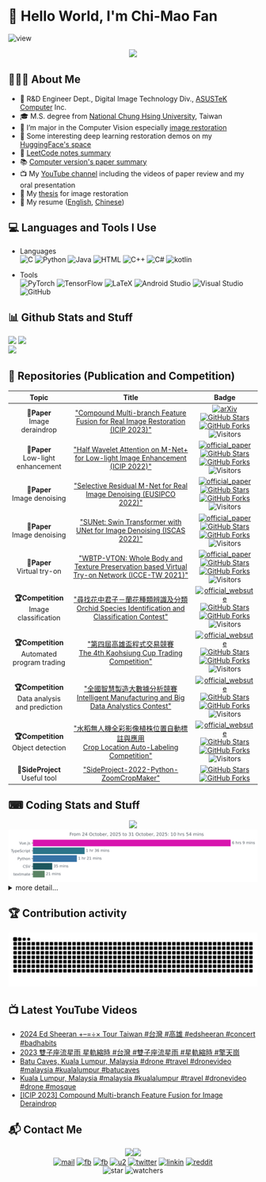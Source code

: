 # 👋 Hello World, I'm Chi-Mao Fan  
![view](https://komarev.com/ghpvc/?username=FanChiMao&color=blue&style=for-the-badge)  
<div align=center>
<a href="https://fanchimao.github.io/" target="_blank"><img src="https://github.com/FanChiMao/FanChiMao/blob/main/images/result.gif" /><a/>  
</div>
  
## 👨🏻‍💻  About Me 
- 🧰 R&D Engineer Dept., Digital Image Technology Div., [ASUSTeK Computer](https://www.asus.com/) Inc.
- 🎓 M.S. degree from [National Chung Hsing University](http://www.ee.nchu.edu.tw), Taiwan  
- 🌱 I’m major in the Computer Vision especially [image restoration](https://www.researchgate.net/profile/Chi-Mao-Fan/research)  
- 🎨 Some interesting deep learning restoration demos on my [HuggingFace's space](https://huggingface.co/52Hz)  
- 📘 [LeetCode notes summary](https://hypnotic-kingfisher-3ee.notion.site/LeetCode-fb26f4705745445f8c08293c9e3f3298)  
- 📚 [Computer version's paper summary](https://www.notion.so/Paper-2909ce6c58164715aae6802117f08402)  
- 📺 My [YouTube channel](https://www.youtube.com/channel/UCIV7WMa5O_TZKZZSzXcLmmw) including the videos of paper review and my oral presentation  
- 📑 My [thesis](https://github.com/FanChiMao/SRMNet-thesis) for image restoration
- 📝 My resume ([English](https://docs.google.com/document/d/1MEseTKjMAqNhq5eezhyQlgMZ0s6d2Z3vgm2GOIpg8SI/edit#heading=h.yi4ugqaoamaf), [Chinese](https://fanchimao.github.io/))  

## 💻  Languages and Tools I Use
- Languages  
  ![C](https://img.shields.io/badge/c-%2300599C.svg?style=for-the-badge&logo=c&logoColor=white) ![Python](https://img.shields.io/badge/python-3670A0?style=for-the-badge&logo=python&logoColor=ffdd54) ![Java](https://i.imgur.com/NpPSpbI.png) ![HTML](https://img.shields.io/badge/HTML-239120?style=for-the-badge&logo=html5&logoColor=white) ![C++](https://img.shields.io/badge/C%2B%2B-00599C?style=for-the-badge&logo=c%2B%2B&logoColor=white) ![C#](	https://img.shields.io/badge/C%23-239120?style=for-the-badge&logo=c-sharp&logoColor=white) ![kotlin](https://img.shields.io/badge/Kotlin-0095D5?&style=for-the-badge&logo=kotlin&logoColor=white)  

- Tools  
  ![PyTorch](https://img.shields.io/badge/PyTorch-%23EE4C2C.svg?style=for-the-badge&logo=PyTorch&logoColor=white) ![TensorFlow](https://img.shields.io/badge/TensorFlow-%23FF6F00.svg?style=for-the-badge&logo=TensorFlow&logoColor=white) ![LaTeX](https://img.shields.io/badge/latex-%23008080.svg?style=for-the-badge&logo=latex&logoColor=white) ![Android Studio](https://img.shields.io/badge/Android%20Studio-3DDC84.svg?style=for-the-badge&logo=android-studio&logoColor=white) ![Visual Studio](https://img.shields.io/badge/VisualStudio-5C2D91.svg?style=for-the-badge&logo=visual-studio&logoColor=white) ![GitHub](https://img.shields.io/badge/github-%23121011.svg?style=for-the-badge&logo=github&logoColor=white)  

## 📊 Github Stats and Stuff  
<div>
<img src="https://github-readme-stats.vercel.app/api?username=FanChiMao&show_icons=true&hide_border=true&&count_private=true&include_all_commits=true" />  
<img height="200em" src="https://media2.giphy.com/media/sIfpwpdOtjm45NrP4Q/giphy.gif?cid=790b7611541ee7426e591227db64e463ed9d640954745a33&rid=giphy.gif&ct=s">
</div>  

<img src="https://github-readme-stats.vercel.app/api/top-langs/?username=FanChiMao&hide=jupyter%20notebook&hide_border=true&layout=compact" />  

## 📃 Repositories (Publication and Competition)  

|Topic| Title  |    Badge  |  
|:---:|:------:|:---------:|  
|<strong>📑Paper</strong><br>Image deraindrop|   ["Compound Multi-branch Feature Fusion for Real Image Restoration (ICIP 2023)"](https://github.com/FanChiMao/CMFNet)  |[![arXiv](https://img.shields.io/badge/arXiv-Paper-<COLOR>.svg)](https://arxiv.org/abs/2206.02748)<br>[![GitHub Stars](https://img.shields.io/github/stars/FanChiMao/CMFNet?style=social)](https://github.com/FanChiMao/CMFNet)<br>[![GitHub Forks](https://img.shields.io/github/forks/FanChiMao/CMFNet?style=social)](https://github.com/FanChiMao/CMFNet)<br>![Visitors](https://api.visitorbadge.io/api/visitors?path=https%3A%2F%2Fgithub.com%2FFanChiMao%2FCMFNet&label=visitors&countColor=%232ccce4&style=plastic)|
|<strong>📑Paper</strong><br>Low-light enhancement   |   ["Half Wavelet Attention on M-Net+ for Low-light Image Enhancement (ICIP 2022)"](https://github.com/FanChiMao/HWMNet)  |[![official_paper](https://img.shields.io/badge/IEEE-Paper-blue)](https://ieeexplore.ieee.org/document/9897503)<br>[![GitHub Stars](https://img.shields.io/github/stars/FanChiMao/HWMNet?style=social)](https://github.com/FanChiMao/HWMNet)<br>[![GitHub Forks](https://img.shields.io/github/forks/FanChiMao/HWMNet?style=social)](https://github.com/FanChiMao/HWMNet)<br>![Visitors](https://api.visitorbadge.io/api/visitors?path=https%3A%2F%2Fgithub.com%2FFanChiMao%2FHWMNet&label=visitors&countColor=%232ccce4&style=plastic)|
|<strong>📑Paper</strong><br>Image denoising   |   ["Selective Residual M-Net for Real Image Denoising (EUSIPCO 2022)"](https://github.com/FanChiMao/SRMNet)  |[![official_paper](https://img.shields.io/badge/IEEE-Paper-blue)](https://ieeexplore.ieee.org/document/9909521)<br>[![GitHub Stars](https://img.shields.io/github/stars/FanChiMao/SRMNet?style=social)](https://github.com/FanChiMao/SRMNet)<br>[![GitHub Forks](https://img.shields.io/github/forks/FanChiMao/SRMNet?style=social)](https://github.com/FanChiMao/SRMNet)<br>![Visitors](https://api.visitorbadge.io/api/visitors?path=https%3A%2F%2Fgithub.com%2FFanChiMao%2FSRMNet&label=visitors&countColor=%232ccce4&style=plastic)|
|<strong>📑Paper</strong><br>Image denoising   |   ["SUNet: Swin Transformer with UNet for Image Denoising (ISCAS 2022)"](https://github.com/FanChiMao/SUNet)  |[![official_paper](https://img.shields.io/badge/IEEE-Paper-blue)](https://ieeexplore.ieee.org/document/9937486)<br>[![GitHub Stars](https://img.shields.io/github/stars/FanChiMao/SUNet?style=social)](https://github.com/FanChiMao/SUNet)<br>[![GitHub Forks](https://img.shields.io/github/forks/FanChiMao/SUNet?style=social)](https://github.com/FanChiMao/SUNet)<br>![Visitors](https://api.visitorbadge.io/api/visitors?path=https%3A%2F%2Fgithub.com%2FFanChiMao%2FSUNet&label=visitors&countColor=%232ccce4&style=plastic)|
|<strong>📑Paper</strong><br>Virtual try-on   |   ["WBTP-VTON: Whole Body and Texture Preservation based Virtual Try-on Network (ICCE-TW 2021)"](https://github.com/FanChiMao/WBTP-VTON)  |[![official_paper](https://img.shields.io/badge/IEEE-Paper-blue)](https://ieeexplore.ieee.org/document/9603061)<br>[![GitHub Stars](https://img.shields.io/github/stars/FanChiMao/WBTP-VTON?style=social)](https://github.com/FanChiMao/WBTP-VTON)<br>[![GitHub Forks](https://img.shields.io/github/forks/FanChiMao/WBTP-VTON?style=social)](https://github.com/FanChiMao/WBTP-VTON)<br>![Visitors](https://api.visitorbadge.io/api/visitors?path=https%3A%2F%2Fgithub.com%2FFanChiMao%2FWBTP-VTON&label=visitors&countColor=%232ccce4&style=plastic)|   
|<strong>🏆Competition</strong><br>Image classification |   ["尋找花中君子－蘭花種類辨識及分類<br>Orchid Species Identification and Classification Contest"](https://github.com/FanChiMao/Competition-2022-Pytorch-Orchid_Classification)  |[![official_websute](https://img.shields.io/badge/Official-Website-orange)](https://tbrain.trendmicro.com.tw/Competitions/Details/20)<br>[![GitHub Stars](https://img.shields.io/github/stars/FanChiMao/Competition-2022-Pytorch-Orchid_Classification?style=social)](https://github.com/FanChiMao/Competition-2022-Pytorch-Orchid_Classification)<br>[![GitHub Forks](https://img.shields.io/github/forks/FanChiMao/Competition-2022-Pytorch-Orchid_Classification?style=social)](https://github.com/FanChiMao/Competition-2022-Pytorch-Orchid_Classification)<br>![Visitors](https://api.visitorbadge.io/api/visitors?path=https%3A%2F%2Fgithub.com%2FFanChiMao%2FCompetition-2022-Pytorch-Orchid_Classification&label=visitors&countColor=%232ccce4&style=plastic)|  
|<strong>🏆Competition</strong><br>Automated program trading |   ["第四屆高雄盃程式交易競賽<br>The 4th Kaohsiung Cup Trading Competition"](https://github.com/FanChiMao/Competition-2021-Python-StockTransaction)  |[![official_websute](https://img.shields.io/badge/Official-Website-orange)](https://bhuntr.com/tw/competitions/eqpkavrw0olm1wupbd)<br>[![GitHub Stars](https://img.shields.io/github/stars/FanChiMao/Competition-2021-Python-StockTransaction?style=social)](https://github.com/FanChiMao/Competition-2021-Python-StockTransaction)<br>[![GitHub Forks](https://img.shields.io/github/forks/FanChiMao/Competition-2021-Python-StockTransaction?style=social)](https://github.com/FanChiMao/Competition-2021-Python-StockTransaction)<br>![Visitors](https://api.visitorbadge.io/api/visitors?path=https%3A%2F%2Fgithub.com%2FFanChiMao%2FCompetition-2021-Python-StockTransaction&label=visitors&countColor=%232ccce4&style=plastic)|  
|<strong>🏆Competition</strong><br>Data analysis and prediction |   ["全國智慧製造大數據分析競賽<br>Intelligent Manufacturing and Big Data Analystics Contest"](https://github.com/FanChiMao/Competition-2021-Pytorch-Reggression)  |[![official_websute](https://img.shields.io/badge/Official-Website-orange)](https://imbd2021.thu.edu.tw/)<br>[![GitHub Stars](https://img.shields.io/github/stars/FanChiMao/Competition-2021-Pytorch-Reggression?style=social)](https://github.com/FanChiMao/Competition-2021-Pytorch-Reggression)<br>[![GitHub Forks](https://img.shields.io/github/forks/FanChiMao/Competition-2021-Pytorch-Reggression?style=social)](https://github.com/FanChiMao/Competition-2021-Pytorch-Reggression)![Visitors](https://api.visitorbadge.io/api/visitors?path=https%3A%2F%2Fgithub.com%2FFanChiMao%2FCompetition-2021-Pytorch-Reggression&label=visitors&countColor=%232ccce4&style=plastic)|
|<strong>🏆Competition</strong><br>Object detection  |   ["水稻無人機全彩影像植株位置自動標註與應用<br>Crop Location Auto-Labeling Competition"](https://github.com/FanChiMao/Competition-2021-Pytorch-YOLOv4)  |[![official_websute](https://img.shields.io/badge/Official-Website-orange)](https://aidea-web.tw/topic/9c88c428-0aa7-480b-85e0-2d8fb2fcf3fc)<br>[![GitHub Stars](https://img.shields.io/github/stars/FanChiMao/Competition-2021-Pytorch-YOLOv4?style=social)](https://github.com/FanChiMao/Competition-2021-Pytorch-YOLOv4)<br>[![GitHub Forks](https://img.shields.io/github/forks/FanChiMao/Competition-2021-Pytorch-YOLOv4?style=social)](https://github.com/FanChiMao/Competition-2021-Pytorch-YOLOv4)![Visitors](https://api.visitorbadge.io/api/visitors?path=https%3A%2F%2Fgithub.com%2FFanChiMao%2FCompetition-2021-Pytorch-YOLOv4&label=visitors&countColor=%232ccce4&style=plastic)|
|<strong>📌SideProject</strong><br>Useful tool   |   ["SideProject-2022-Python-ZoomCropMaker"](https://github.com/FanChiMao/SideProject-2022-Python-ZoomCropMaker)  |[![GitHub Stars](https://img.shields.io/github/stars/FanChiMao/SideProject-2022-Python-ZoomCropMaker?style=social)](https://github.com/FanChiMao/SideProject-2022-Python-ZoomCropMaker)<br>[![GitHub Forks](https://img.shields.io/github/forks/FanChiMao/SideProject-2022-Python-ZoomCropMaker?style=social)](https://github.com/FanChiMao/SideProject-2022-Python-ZoomCropMaker)|
  
  
## ⌨ Coding Stats and Stuff  
<div align=center>  
<img width="max-width" src="https://i.imgur.com/zf0DBPV.jpg" />  
</div>  

<img src="https://github.com/FanChiMao/FanChiMao/blob/main/images/stat.svg" alt="Avinal WakaTime Activity"/>  

<details>  
<summary>more detail...</summary>   

<!--START_SECTION:waka-->
![Code Time](http://img.shields.io/badge/Code%20Time-3%2C178%20hrs%2034%20mins-blue)

**I'm a Night 🦉** 

```text
🌞 Morning                40 commits          █░░░░░░░░░░░░░░░░░░░░░░░░   02.28 % 
🌆 Daytime                700 commits         ██████████░░░░░░░░░░░░░░░   39.93 % 
🌃 Evening                894 commits         █████████████░░░░░░░░░░░░   51.00 % 
🌙 Night                  119 commits         ██░░░░░░░░░░░░░░░░░░░░░░░   06.79 % 
```
📅 **I'm Most Productive on Tuesday** 

```text
Monday                   224 commits         ███░░░░░░░░░░░░░░░░░░░░░░   12.78 % 
Tuesday                  482 commits         ███████░░░░░░░░░░░░░░░░░░   27.50 % 
Wednesday                258 commits         ████░░░░░░░░░░░░░░░░░░░░░   14.72 % 
Thursday                 267 commits         ████░░░░░░░░░░░░░░░░░░░░░   15.23 % 
Friday                   228 commits         ███░░░░░░░░░░░░░░░░░░░░░░   13.01 % 
Saturday                 127 commits         ██░░░░░░░░░░░░░░░░░░░░░░░   07.24 % 
Sunday                   167 commits         ██░░░░░░░░░░░░░░░░░░░░░░░   09.53 % 
```


📊 **This Week I Spent My Time On** 

```text
💬 Programming Languages: 
Python                   4 hrs 8 mins        █████████████████░░░░░░░░   69.02 % 
Text                     1 hr 51 mins        ████████░░░░░░░░░░░░░░░░░   30.81 % 
C++                      0 secs              ░░░░░░░░░░░░░░░░░░░░░░░░░   00.08 % 
XML                      0 secs              ░░░░░░░░░░░░░░░░░░░░░░░░░   00.05 % 
Batchfile                0 secs              ░░░░░░░░░░░░░░░░░░░░░░░░░   00.04 % 

💻 Operating System: 
Windows                  6 hrs               █████████████████████████   100.00 % 
```

**I Mostly Code in Python** 

```text
Python                   19 repos            ██████████████████░░░░░░░   70.37 % 
Java                     2 repos             ██░░░░░░░░░░░░░░░░░░░░░░░   07.41 % 
MATLAB                   2 repos             ██░░░░░░░░░░░░░░░░░░░░░░░   07.41 % 
SCSS                     1 repo              █░░░░░░░░░░░░░░░░░░░░░░░░   03.70 % 
C++                      1 repo              █░░░░░░░░░░░░░░░░░░░░░░░░   03.70 % 
```




 Last Updated on 10/04/2024 19:00:49 UTC
<!--END_SECTION:waka-->

</details>  

## 🏆 Contribution activity  
![img](https://raw.githubusercontent.com/FanChiMao/FanChiMao/output/github-contribution-grid-snake.svg)  


## 📺 Latest YouTube Videos  
  <!-- YOUTUBE:START -->
- [2024 Ed Sheeran +–=÷× Tour Taiwan #台灣 #高雄 #edsheeran #concert #badhabits](https://www.youtube.com/watch?v=bFOtmKoneX8)
- [2023 雙子座流星雨 星軌縮時 #台灣 #雙子座流星雨 #星軌縮時 #擎天崗](https://www.youtube.com/watch?v=jaN0gt35YuA)
- [Batu Caves, Kuala Lumpur, Malaysia #drone #travel #dronevideo #malaysia #kualalumpur #batucaves](https://www.youtube.com/watch?v=tEzes6xWGds)
- [Kuala Lumpur, Malaysia #malaysia #kualalumpur #travel #dronevideo #drone #mosque](https://www.youtube.com/watch?v=jOrsvL-Tsg0)
- [[ICIP 2023] Compound Multi-branch Feature Fusion for Image Deraindrop](https://www.youtube.com/watch?v=8UCxeuP2A_Q)
<!-- YOUTUBE:END -->

  
## 📬  Contact Me  
<div align=center>
<img height="200em" src="https://media3.giphy.com/media/jfW2t8GVKovNriahyw/giphy.gif?cid=790b7611f10fcc55799559d7e4a870e542cdcc0b228e0f93&rid=giphy.gif&ct=s" /><img height="200em" src="https://media3.giphy.com/media/0p9YX5Io6TTyqr6Amc/giphy.gif?cid=790b761109e27f8a3fe54e0e5d101460b07d0d37d3bd518e&rid=giphy.gif&ct=g" />  
</div>
<div align=center>
<a href="mailto:qaz5517359@gmail.com"><img height="25px" src="https://img.shields.io/badge/Gmail-D14836?style=flat&logo=gmail&logoColor=white" alt="mail"></a> 
<a href="https://www.facebook.com/52hzfan/"><img height="25px" src="https://img.shields.io/badge/Facebook-1877F2?style=flat&logo=facebook&logoColor=white" alt="fb"></a> 
<a href="https://www.instagram.com/52hz_fan/"><img height="25px" src="https://img.shields.io/badge/Instagram-E4405F?style=flat&logo=instagram&logoColor=white" alt="fb"></a> 
<a href="https://www.youtube.com/channel/UCIV7WMa5O_TZKZZSzXcLmmw"><img height="25px" src="https://img.shields.io/badge/YouTube-FF0000?style=flat&logo=youtube&logoColor=white" alt="u2"></a> 
<a href="https://twitter.com/Fan_R_Mao"><img height="25px" src="https://img.shields.io/badge/Twitter-1DA1F2?style=flat&logo=twitter&logoColor=white" alt="twitter"></a> 
<a href="https://www.linkedin.com/in/chimao-fan-432665220/"><img height="25px" src="https://img.shields.io/badge/LinkedIn-0077B5?style=flat&logo=linkedin&logoColor=white" alt="linkin"></a> 
<a href="https://www.reddit.com/user/52hz--whale"><img height="25px" src="https://img.shields.io/badge/Reddit-FF4500?style=flat&logo=reddit&logoColor=white" alt="reddit"></a> 
<br>
<img height="25px" src="https://img.shields.io/github/stars/FanChiMao?style=social" alt="star"></a> <img height="25px" src="https://img.shields.io/github/watchers/FanChiMao/FanChiMao?style=social" alt="watchers"></a> 

</div>

